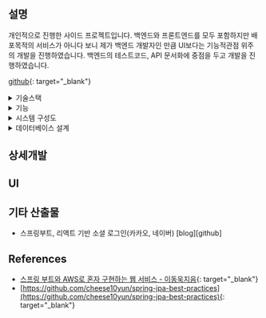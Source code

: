 ## 설명
개인적으로 진행한 사이드 프로젝트입니다. 백엔드와 프론트엔드를 모두 포함하지만 배포목적의 서비스가 아니다 보니 제가 백엔드 개발자인 만큼 UI보다는 기능적관점 위주의 개발을 진행하였습니다. 백엔드의 테스트코드, API 문서화에 중점을 두고 개발을 진행하였습니다. 

[github](https://github.com/youngwonseo/auction-market){: target="_blank"}



<details>
<summary>기술스택</summary>
<div markdown="1">

* 백엔드
  * Java8
  * Spring boot
  * Spring Data JPA
  * Spring Validation
  * Spring AMQP
  * Spring Websocket
  * Spring Security
  * Spring OAuth2 Client
  * Spring Rest Docs

* 프론트엔드
  * Typescript
  * ReactJS
  * Redux-Saga
  * Typesafe Action
  * Socket.io
  * Sementic UI
  * Echart

* 데이터베이스
  * MySql

* Etc
  * Docker
  * Nginx

</div>
</details>


<details>
<summary>기능</summary>
<div markdown="1">

* 소셜 로그인
  * 네이버
  * 카카오
* 상품목록
  * 카테고리별 전체 상품목록
  * 내가 경매 참여중인 상품목록
  * 경매 완료된 상품목록
  * 내가 판매중인 상품목록
* 상품검색
  * 상품 이름
  * 상품 판매자
  * 태그 기반
* 상품등록
  * 기본 정보 등록
  * 경매 관련 정보 등록
    * 경매 시작/종료 시간
    * 경매 시작가격
  * 이미지 등록
    * 썸네일 저장
* 실시간 경매기능
  * 가격제시
  * 종료시간에 대한 경매종료

</div>
</details>



<details>
<summary>시스템 구성도</summary>
<div markdown="1">
![](./docs/system.png)
</div>
</details>




<details>
<summary>데이터베이스 설계</summary>
<div markdown="1">

</div>
</details>










## 상세개발



## UI



## 기타 산출물
* 스프링부트, 리액트 기반 소셜 로그인(카카오, 네이버) [blog][github]




## References
* [스프링 부트와 AWS로 혼자 구현하는 웹 서비스 - 이동욱지음](http://www.kyobobook.co.kr/product/detailViewKor.laf?ejkGb=KOR&mallGb=KOR&barcode=9788965402602&orderClick=LEa&Kc=){: target="_blank"}
* [https://github.com/cheese10yun/spring-jpa-best-practices](https://github.com/cheese10yun/spring-jpa-best-practices){: target="_blank"}